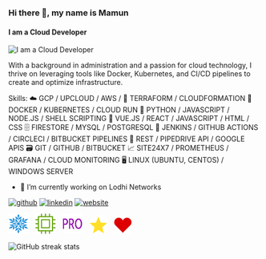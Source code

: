 ### Hi there 👋, my name is Mamun
#### I am  a Cloud Developer
![I am  a Cloud Developer](https://media.licdn.com/dms/image/v2/D4D16AQETZkk8vC6tgA/profile-displaybackgroundimage-shrink_350_1400/profile-displaybackgroundimage-shrink_350_1400/0/1708247330804?e=1736380800&v=beta&t=xln3qRXpQ6lhP-3Xv09Q0O9Q_Pc6o8Q1sm2yxIqnvsw)

With a background in administration and a passion for cloud technology, I thrive on leveraging tools like Docker, Kubernetes, and CI/CD pipelines to create and optimize infrastructure.

Skills: ☁️ GCP / UPCLOUD / AWS / 📜 TERRAFORM / CLOUDFORMATION 🐳 DOCKER / KUBERNETES / CLOUD RUN 🐍 PYTHON / JAVASCRIPT / NODE.JS / SHELL SCRIPTING 🎨 VUE.JS / REACT / JAVASCRIPT / HTML / CSS 🗄️ FIRESTORE / MYSQL / POSTGRESQL 🔄 JENKINS / GITHUB ACTIONS / CIRCLECI / BITBUCKET PIPELINES 🔗 REST / PIPEDRIVE API / GOOGLE APIS 🗃️ GIT / GITHUB / BITBUCKET 📈 SITE24X7 / PROMETHEUS / GRAFANA / CLOUD MONITORING 🖥️ LINUX (UBUNTU, CENTOS) / WINDOWS SERVER

- 🔭 I’m currently working on Lodhi Networks 


[<img src='https://cdn.jsdelivr.net/npm/simple-icons@3.0.1/icons/github.svg' alt='github' height='40'>](https://github.com/rahman-mamun)  [<img src='https://cdn.jsdelivr.net/npm/simple-icons@3.0.1/icons/linkedin.svg' alt='linkedin' height='40'>](https://www.linkedin.com/in/rahmanmamun/)  [<img src='https://cdn.jsdelivr.net/npm/simple-icons@3.0.1/icons/icloud.svg' alt='website' height='40'>](https://fi-di.xyz/)  

<a href='https://archiveprogram.github.com/'><img src='https://raw.githubusercontent.com/acervenky/animated-github-badges/master/assets/acbadge.gif' width='40' height='40'></a> <a href='https://docs.github.com/en/developers'><img src='https://raw.githubusercontent.com/acervenky/animated-github-badges/master/assets/devbadge.gif' width='40' height='40'></a> <a href='https://github.com/pricing'><img src='https://raw.githubusercontent.com/acervenky/animated-github-badges/master/assets/pro.gif' width='40' height='40'></a> <a href='https://stars.github.com/'><img src='https://raw.githubusercontent.com/acervenky/animated-github-badges/master/assets/starbadge.gif' width='35' height='35'></a> <a href='https://docs.github.com/en/github/supporting-the-open-source-community-with-github-sponsors'><img src='https://raw.githubusercontent.com/acervenky/animated-github-badges/master/assets/sponsorbadge.gif' width='35' height='35'></a> 

![GitHub streak stats](https://streak-stats.demolab.com/?user=rahman-mamun)  

